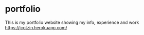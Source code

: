# portfolio
This is my portfolio website showing my info, experience and work
https://jcotzin.herokuapp.com/
